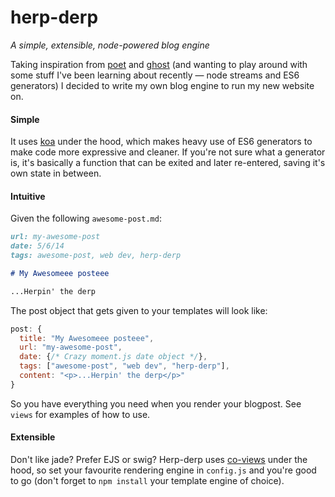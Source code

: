 herp-derp
=========

*A simple, extensible, node-powered blog engine*

Taking inspiration from [poet](http://jsantell.github.io/poet/) and [ghost](https://ghost.org) (and wanting to play around with some stuff I've been learning about recently — node streams and ES6 generators) I decided to write my own blog engine to run my new website on.


#### Simple
It uses [koa](http://koajs.com) under the hood, which makes heavy use of ES6 generators to make code more expressive and cleaner. If you're not sure what a generator is, it's basically a function that can be exited and later re-entered, saving it's own state in between.

#### Intuitive
Given the following `awesome-post.md`:

```markdown
url: my-awesome-post
date: 5/6/14
tags: awesome-post, web dev, herp-derp

# My Awesomeee posteee

...Herpin' the derp
```

The post object that gets given to your templates will look like:

```javascript
post: {
  title: "My Awesomeee posteee",
  url: "my-awesome-post",
  date: {/* Crazy moment.js date object */},
  tags: ["awesome-post", "web dev", "herp-derp"],
  content: "<p>...Herpin' the derp</p>"
}
```

So you have everything you need when you render your blogpost. See `views` for examples of how to use.

#### Extensible

Don't like jade? Prefer EJS or swig? Herp-derp uses [co-views](https://github.com/visionmedia/co-views) under the hood, so set your favourite rendering engine in `config.js` and you're good to go (don't forget to `npm install` your template engine of choice).